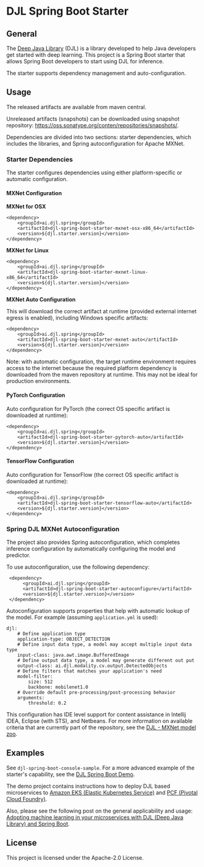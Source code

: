 # DJL Spring Boot Starter

## General

The [Deep Java Library](https://github.com/awslabs/djl) (DJL) is a library developed to help Java developers get started with deep learning.
This project is a Spring Boot starter that allows Spring Boot developers to start using DJL for inference.

The starter supports dependency management and auto-configuration.

## Usage

The released artifacts are available from maven central. 

Unreleased artifacts (snapshots) can be downloaded using snapshot repository: https://oss.sonatype.org/conten/repositories/snapshots/.

Dependencies are divided into two sections: starter dependencies, which includes the libraries, and Spring autoconfiguration for Apache MXNet.

### Starter Dependencies

The starter configures dependencies using either platform-specific or automatic configuration.

#### MXNet Configuration

**MXNet for OSX**

    <dependency>
        <groupId>ai.djl.spring</groupId>
        <artifactId>djl-spring-boot-starter-mxnet-osx-x86_64</artifactId>
        <version>${djl.starter.version}</version>
    </dependency>

**MXNet for Linux**

    <dependency>
        <groupId>ai.djl.spring</groupId>
        <artifactId>djl-spring-boot-starter-mxnet-linux-x86_64</artifactId>
        <version>${djl.starter.version}</version>
    </dependency>


**MXNet Auto Configuration**

This will download the correct artifact at runtime (provided external internet egress is enabled), including Windows
 specific artifacts:

    <dependency>
        <groupId>ai.djl.spring</groupId>
        <artifactId>djl-spring-boot-starter-mxnet-auto</artifactId>
        <version>${djl.starter.version}</version>
    </dependency>

Note: with automatic configuration, the target runtime environment requires access to the internet because
the required platform dependency is downloaded from the maven repository at runtime.  This may not be ideal for production environments.

#### PyTorch Configuration

Auto configuration for PyTorch (the correct OS specific artifact is downloaded at runtime):

    <dependency>
        <groupId>ai.djl.spring</groupId>
        <artifactId>djl-spring-boot-starter-pytorch-auto</artifactId>
        <version>${djl.starter.version}</version>
    </dependency>

#### TensorFlow Configuration 

Auto configuration for TensorFlow (the correct OS specific artifact is downloaded at runtime):

    <dependency>
        <groupId>ai.djl.spring</groupId>
        <artifactId>djl-spring-boot-starter-tensorflow-auto</artifactId>
        <version>${djl.starter.version}</version>
    </dependency>

### Spring DJL MXNet Autoconfiguration

The project also provides Spring autoconfiguration, which completes inference configuration by automatically
configuring the model and predictor. 

To use autoconfiguration, use the following dependency:
     
     <dependency>
          <groupId>ai.djl.spring</groupId>
          <artifactId>djl-spring-boot-starter-autoconfigure</artifactId>
          <version>${djl.starter.version}</version>
     </dependency>
 
 Autoconfiguration supports properties that help with automatic lookup of the model.
 For example (assuming `application.yml` is used):
 
    djl:
        # Define application type
        application-type: OBJECT_DETECTION
        # Define input data type, a model may accept multiple input data type
        input-class: java.awt.image.BufferedImage
        # Define output data type, a model may generate different out put
        output-class: ai.djl.modality.cv.output.DetectedObjects
        # Define filters that matches your application's need
        model-filter:
            size: 512
            backbone: mobilenet1.0
        # Override default pre-processing/post-processing behavior
        arguments:
            threshold: 0.2
 
This configuration has IDE level support for content assistance in Intellij IDEA, Eclipse (with STS), and Netbeans.
For more information on available criteria that are currently part of the repository, see the [DJL - MXNet model zoo](https://github.com/awslabs/djl/tree/master/mxnet/mxnet-model-zoo).

## Examples

See `djl-spring-boot-console-sample`.
For a more advanced example of the starter's capability, see the [DJL Spring Boot Demo](https://github.com/awslabs/djl-spring-boot-starter-demo).

The demo project contains instructions how to deploy DJL based microservices to [Amazon EKS (Elastic Kubernetes 
Service)](https://github.com/awslabs/djl-spring-boot-starter-demo#deploying-to-eks-amazon-elastic-kubernetes-service)
and [PCF (Pivotal Cloud Foundry)](https://github.com/awslabs/djl-spring-boot-starter-demo#deploying-to-pcf).

Also, please see the following post on the general applicability and usage: [Adopting machine learning in your
 microservices with DJL (Deep Java Library) and Spring Boot](https://aws.amazon.com/blogs/opensource/adopting-machine-learning-in-your-microservices-with-djl-deep-java-library-and-spring-boot/).

## License
This project is licensed under the Apache-2.0 License.

